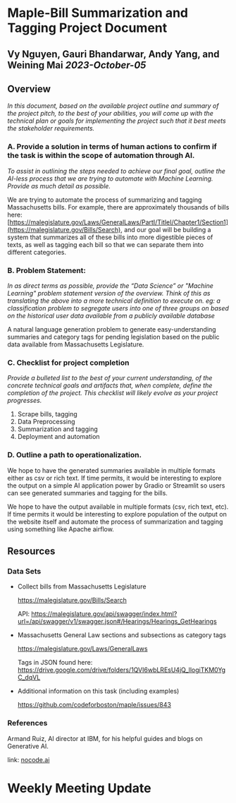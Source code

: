 # Maple-Bill Summarization and Tagging Project Document

## Vy Nguyen, Gauri Bhandarwar, Andy Yang, and Weining Mai *2023-October-05*

## Overview

*In this document, based on the available project outline and summary of the project pitch, to the best of your abilities, you will come up with the technical plan or goals for implementing the project such that it best meets the stakeholder requirements.*

### A. Provide a solution in terms of human actions to confirm if the task is within the scope of automation through AI.

*To assist in outlining the steps needed to achieve our final goal, outline the AI-less process that we are trying to automate with Machine Learning. Provide as much detail as possible.*

We are trying to automate the process of summarizing and tagging Massachusetts bills. For example, there are approximately thousands of bills here: [https://malegislature.gov/Laws/GeneralLaws/PartI/TitleI/Chapter1/Section1](https://malegislature.gov/Bills/Search), and our goal will be building a system that summarizes all of these bills into more digestible pieces of texts, as well as tagging each bill so that we can separate them into different categories.

### B. Problem Statement:

*In as direct terms as possible, provide the “Data Science” or "Machine Learning" problem statement version of the overview. Think of this as translating the above into a more technical definition to execute on. eg: a classification problem to segregate users into one of three groups on based on the historical user data available from a publicly available database*

A natural language generation problem to generate easy-understanding summaries and category tags for pending legislation based on the public data available from Massachusetts Legislature.

### C. Checklist for project completion

*Provide a bulleted list to the best of your current understanding, of the concrete technical goals and artifacts that, when complete, define the completion of the project. This checklist will likely evolve as your project progresses.*

1. Scrape bills, tagging
2. Data Preprocessing
3. Summarization and tagging
4. Deployment and automation

### D. Outline a path to operationalization.

We hope to have the generated summaries available in multiple formats either as csv or rich text. If time permits, it would be interesting to explore the output on a simple AI application power by Gradio or Streamlit so users can see generated summaries and tagging for the bills.

We hope to have the output available in multiple formats (csv, rich text, etc). If time permits it would be interesting to explore population of the output on the website itself and automate the process of summarization and tagging using something like Apache airflow.

## Resources

### Data Sets

- Collect bills from Massachusetts Legislature
    
    https://malegislature.gov/Bills/Search
    
    API: https://malegislature.gov/api/swagger/index.html?url=/api/swagger/v1/swagger.json#/Hearings/Hearings_GetHearings
    
- Massachusetts General Law sections and subsections as category tags
    
    https://malegislature.gov/Laws/GeneralLaws
    
    Tags in JSON found here: https://drive.google.com/drive/folders/1QVI6wbLREsU4jQ_llogiTKM0YgC_dqVL
    
- Additional information on this task (including examples)
    
    https://github.com/codeforboston/maple/issues/843
    

### References

Armand Ruiz, AI director at IBM, for his helpful guides and blogs on Generative AI.

link: [nocode.ai](http://nocode.ai)

# Weekly Meeting Update
